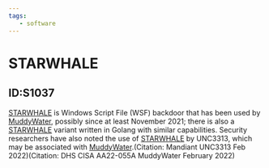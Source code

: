 ```yaml
---
tags:
   - software
---
```

# STARWHALE
## ID:S1037
[STARWHALE](software/S1037) is Windows Script File (WSF) backdoor that has been used by [MuddyWater](groups/G0069), possibly since at least November 2021; there is also a [STARWHALE](software/S1037) variant written in Golang with similar capabilities. Security researchers have also noted the use of [STARWHALE](software/S1037) by UNC3313, which may be associated with [MuddyWater](groups/G0069).(Citation: Mandiant UNC3313 Feb 2022)(Citation: DHS CISA AA22-055A MuddyWater February 2022)
